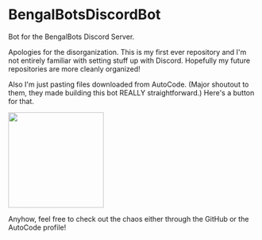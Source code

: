 # BengalBotsDiscordBot
Bot for the BengalBots Discord Server.

Apologies for the disorganization. This is my first ever repository and I'm not entirely familiar with setting stuff up with Discord. Hopefully my future repositories are more cleanly organized!

Also I'm just pasting files downloaded from AutoCode. (Major shoutout to them, they made building this bot REALLY straightforward.)
Here's a button for that.

[<img src="https://open.autocode.com/static/images/open.svg?" width="192">](https://autocode.com/azapie/templates/mikey/)

Anyhow, feel free to check out the chaos either through the GitHub or the AutoCode profile!
